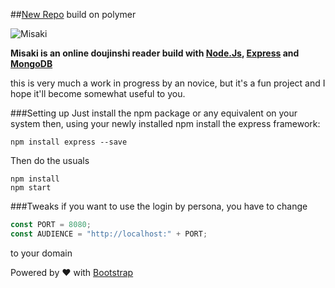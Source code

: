 ##[New Repo][misakinew] build on polymer

![Misaki][LogoMain]

**Misaki is an online doujinshi reader build with [Node.Js][Nodejs], [Express][Express] and [MongoDB][MongoDB]**


this is very much a work in progress by an novice, 
but it's a fun project and I hope it'll become somewhat useful to you.

###Setting up
Just install the npm package or any equivalent on your system then, using
your newly installed npm install the express framework:
```
npm install express --save
```

Then do the usuals

```
npm install
npm start
```


###Tweaks
if you want to use the login by persona, you have to change

```javascript
const PORT = 8080;
const AUDIENCE = "http://localhost:" + PORT;
```

to your domain


Powered by ❤ with [Bootstrap][Bootstrap]

[LogoMain]: public/images/misaki.png
[Express]: https://github.com/strongloop/express
[Nodejs]: https://github.com/nodejs/node
[MongoDB]: https://github.com/mongodb/node-mongodb-native
[Bootstrap]: https://github.com/twbs/bootstrap
[misakinew]: https://github.com/ZerataX/Misaki
